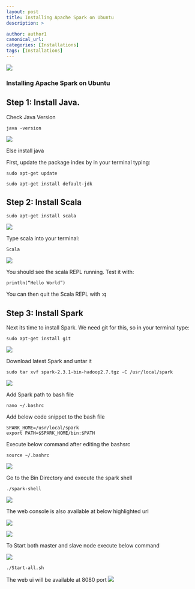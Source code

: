 ```yaml
---
layout: post
title: Installing Apache Spark on Ubuntu
description: >

author: author1
canonical_url:
categories: [Installations]
tags: [Installations]
---
```

![](/beeranddiaper.com/images/2018/installingspark/7.png)

### Installing Apache Spark on Ubuntu

## Step 1: Install Java.

Check Java Version
```
java -version
```
![](/beeranddiaper.com/images/2018/installingspark/1.png)

Else install java

First, update the package index by in your terminal typing:
```
sudo apt-get update

sudo apt-get install default-jdk
```
## Step 2: Install Scala
```
sudo apt-get install scala
```
![](/beeranddiaper.com/images/2018/installingspark/2.png)

Type scala into your terminal:
```
Scala
```
![](/beeranddiaper.com/images/2018/installingspark/3.png)

You should see the scala REPL running. Test it with:
```
println(“Hello World”)
```
You can then quit the Scala REPL with
:q

## Step 3: Install Spark
Next its time to install Spark. We need git for this, so in your terminal type:
```
sudo apt-get install git
```
![](/beeranddiaper.com/images/2018/installingspark/4.png)


Download latest Spark and untar it
```
sudo tar xvf spark-2.3.1-bin-hadoop2.7.tgz -C /usr/local/spark
```
![](/beeranddiaper.com/images/2018/installingspark/5.png)


Add Spark path to bash file
```
nano ~/.bashrc
```
Add below code snippet to the bash file
```
SPARK_HOME=/usr/local/spark
export PATH=$SPARK_HOME/bin:$PATH
```
Execute below command after editing the bashsrc
```
source ~/.bashrc
```
![](/beeranddiaper.com/images/2018/installingspark/6.png)

Go to the Bin Directory and execute the spark shell
```
./spark-shell
```
![](/beeranddiaper.com/images/2018/installingspark/7.png)



The web console is also available at below highlighted url

![](/beeranddiaper.com/images/2018/installingspark/8.png)


![](/beeranddiaper.com/images/2018/installingspark/9.png)

To Start both master and slave node execute below command

![](/beeranddiaper.com/images/2018/installingspark/10.png)

```
./Start-all.sh
```
The web ui will be available at 8080 port
![](/beeranddiaper.com/images/2018/installingspark/11.png)





[docs]: ../../docs/README.md
